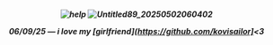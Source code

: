 <h5 align="center">
  
![help](https://komarev.com/ghpvc/?username=Jl-YEONG&color=88FDAF&label=Grems+Watching+Me)
![Untitled89_20250502060402](https://github.com/user-attachments/assets/f99d6487-fc23-4f4e-996d-00630cb52b6e)

06/09/25 — i love my [girlfriend](https://github.com/kovisailor]<3
